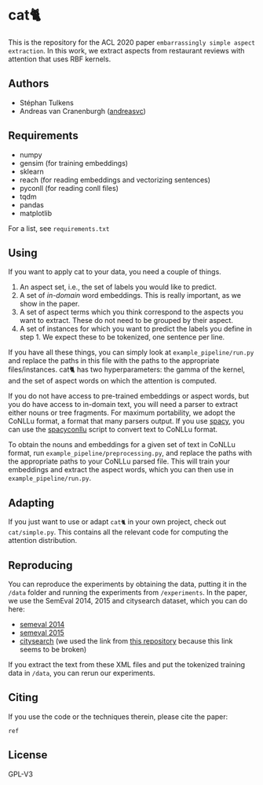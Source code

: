 # cat🐈

This is the repository for the ACL 2020 paper `embarrassingly simple aspect extraction`.
In this work, we extract aspects from restaurant reviews with attention that uses RBF kernels.

## Authors

* Stéphan Tulkens
* Andreas van Cranenburgh ([andreasvc](https://www.github.com/andreasvc))

## Requirements

* numpy
* gensim (for training embeddings)
* sklearn
* reach (for reading embeddings and vectorizing sentences)
* pyconll (for reading conll files)
* tqdm
* pandas
* matplotlib

For a list, see `requirements.txt`

## Using

If you want to apply cat to your data, you need a couple of things.

1. An aspect set, i.e., the set of labels you would like to predict.
2. A set of _in-domain_ word embeddings. This is really important, as we show in the paper.
3. A set of aspect terms which you think correspond to the aspects you want to extract. These do not need to be grouped by their aspect.
4. A set of instances for which you want to predict the labels you define in step 1. We expect these to be tokenized, one sentence per line.

If you have all these things, you can simply look at `example_pipeline/run.py` and replace the paths in this file with the paths to the appropriate files/instances.
cat🐈 has two hyperparameters: the gamma of the kernel, and the set of aspect words on which the attention is computed.

If you do not have access to pre-trained embeddings or aspect words, but you do have access to in-domain text, you will need a parser to extract either nouns or tree fragments.
For maximum portability, we adopt the CoNLLu format, a format that many parsers output.
If you use [spacy](https://spacy.io/), you can use the [spacyconllu](https://github.com/andreasvc/spacyconllu) script to convert text to CoNLLu format.

To obtain the nouns and embeddings for a given set of text in CoNLLu format, run `example_pipeline/preprocessing.py`, and replace the paths with the appropriate paths to your CoNLLu parsed file.
This will train your embeddings and extract the aspect words, which you can then use in `example_pipeline/run.py`.

## Adapting

If you just want to use or adapt `cat🐈` in your own project, check out `cat/simple.py`. This contains all the relevant code for computing the attention distribution.

## Reproducing

You can reproduce the experiments by obtaining the data, putting it in the `/data` folder and running the experiments from `/experiments`.
In the paper, we use the SemEval 2014, 2015 and citysearch dataset, which you can do here:

* [semeval 2014](http://alt.qcri.org/semeval2014/task4/)
* [semeval 2015](http://alt.qcri.org/semeval2015/task12/)
* [citysearch](https://www.cs.cmu.edu/~mehrbod/RR/) (we used the link from [this repository](https://github.com/ruidan/Unsupervised-Aspect-Extraction) because this link seems to be broken)

If you extract the text from these XML files and put the tokenized training data in `/data`, you can rerun our experiments.

## Citing

If you use the code or the techniques therein, please cite the paper:

```
ref
```

## License

GPL-V3

